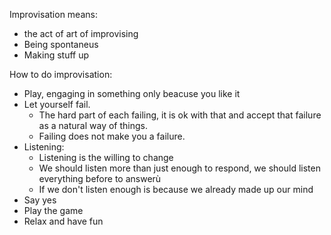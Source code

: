 Improvisation means:
- the act of art of improvising
- Being spontaneus
- Making stuff up

How to do improvisation:
- Play, engaging in something only beacuse you like it
- Let yourself fail. 
  - The hard part of each failing, it is ok with that and accept that failure as a natural way of things.
  - Failing does not make you a failure.
- Listening:
  - Listening is the willing to change
  - We should listen more than just enough to respond, we should listen everything before to answerù
  - If we don't listen enough is because we already made up our mind
- Say yes
- Play the game
- Relax and have fun
